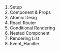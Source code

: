 1. Setup
2. Component & Props
3. Atomic Desig
4. React Router
5. Conditional Rendering
6. Nested Component
7. Rendering List
8. Event_Handler
